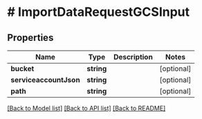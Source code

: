 # # ImportDataRequestGCSInput

## Properties

Name | Type | Description | Notes
------------ | ------------- | ------------- | -------------
**bucket** | **string** |  | [optional]
**serviceaccountJson** | **string** |  | [optional]
**path** | **string** |  | [optional]

[[Back to Model list]](../../README.md#models) [[Back to API list]](../../README.md#endpoints) [[Back to README]](../../README.md)
